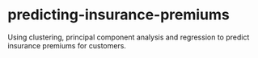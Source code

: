 # predicting-insurance-premiums

Using clustering, principal component analysis and regression to predict insurance premiums for customers.
